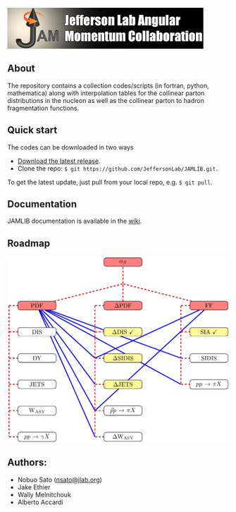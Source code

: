 ![jamlogo](gallery/jam.jpg)

## About
 
The repository contains a collection codes/scripts (in fortran, python,
mathematica) along with interpolation tables for the collinear parton 
distributions in the nucleon as well as the collinear parton to hadron 
fragmentation functions.

## Quick start
The codes can be downloaded in two ways

* [Download the latest release](https://github.com/JeffersonLab/JAMLIB/archive/master.zip).
*  Clone the repo:  `$ git https://github.com/JeffersonLab/JAMLIB.git`.

To get the latest update, just pull from your local repo, e.g. `$ git pull`.

## Documentation
JAMLIB documentation is available in the [wiki](https://github.com/JeffersonLab/JAMLIB/wiki). 

## Roadmap

![roadmap](gallery/roadmap.jpg)



## Authors:
* Nobuo Sato  (nsato@jlab.org)
* Jake Ethier 
* Wally Melnitchouk  
* Alberto Accardi


